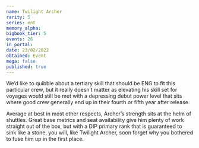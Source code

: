 ```yaml
---
name: Twilight Archer
rarity: 5
series: ent
memory_alpha:
bigbook_tier: 5
events: 26
in_portal:
date: 23/02/2022
obtained: Event
mega: false
published: true
---
```


We’d like to quibble about a tertiary skill that should be ENG to fit this particular crew, but it really doesn’t matter as elevating his skill set for voyages would still be met with a depressing debut power level that sits where good crew generally end up in their fourth or fifth year after release.

Average at best in most other respects, Archer’s strength sits at the helm of shuttles. Great base metrics and seat availability give him plenty of work straight out of the box, but with a DIP primary rank that is guaranteed to sink like a stone, you will, like Twilight Archer, soon forget why you bothered to fuse him up in the first place.
